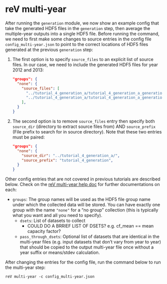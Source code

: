 reV multi-year
===

After running the `generation` module, we now show an example config that take the generated HDF5 files in the `generation` step, then average the multiple-year outputs into a single HDF5 file. Before running the command, we need to first make some changes to source entries in the config file `config_multi-year.json` to point to the correct locations of HDF5 files generated at the previous `generation` step: 

1) The first option is to specify `source_files` to an explicit list of source files. In our case, we need to include the generated HDF5 files for year 2012 and 2013: 

    ```json
    "groups": {
      "none": {
        "source_files": [
          "../tutorial_4_generation_a/tutorial_4_generation_a_generation_2012.h5", 
          "../tutorial_4_generation_a/tutorial_4_generation_a_generation_2013.h5"
        ],
      }
    }
    ```
       
2) The second option is to remove `source_files` entry then specify both `source_dir` (directory to extract source files from) AND `source_prefix` (File prefix to search for in source directory). Note that these two entries must be paired: 

    ```json
    "groups": {
      "none": {
        "source_dir": "../tutorial_4_generation_a/", 
        "source_prefix": "tutorial_4_generation",
      }
    }
    ```

Other config entries that are not covered in previous tutorials are described below. Check on the [reV multi-year help doc](https://nrel.github.io/reV/_cli/reV%20multi-year.html) for further documentations on each: 
- `groups`: The group names will be used as the HDF5 file group name under which the collected data will be stored. You can have exactly one group with the name `"none"` for a “no group” collection (this is typically what you want and all you need to specify).
    - `dsets`: List of datasets to collect 
        - COULD DO A BRRIEF LIST OF DSETS? e.g. cf_mean == mean capacity factor?
    - `pass_through_dsets`: Optional list of datasets that are identical in the multi-year files (e.g. input datasets that don’t vary from year to year) that should be copied to the output multi-year file once without a year suffix or means/stdev calculation. 

After changing the entries for the config file, run the command below to run the multi-year step: 

```
reV multi-year -c config_multi-year.json
```
